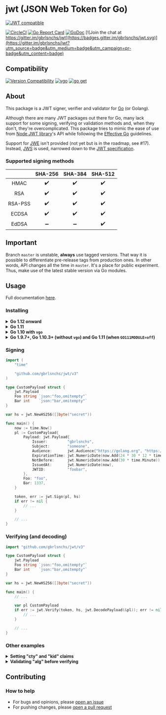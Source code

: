 # jwt (JSON Web Token for Go)
[![JWT compatible](https://jwt.io/img/badge.svg)](https://jwt.io)  

[![CircleCI](https://circleci.com/gh/gbrlsnchs/jwt.svg?style=shield)](https://circleci.com/gh/gbrlsnchs/jwt)
[![Go Report Card](https://goreportcard.com/badge/github.com/gbrlsnchs/jwt)](https://goreportcard.com/report/github.com/gbrlsnchs/jwt)
[![GoDoc](https://godoc.org/github.com/gbrlsnchs/jwt?status.svg)](https://godoc.org/github.com/gbrlsnchs/jwt)
[![Join the chat at https://gitter.im/gbrlsnchs/jwt](https://badges.gitter.im/gbrlsnchs/jwt.svg)](https://gitter.im/gbrlsnchs/jwt?utm_source=badge&utm_medium=badge&utm_campaign=pr-badge&utm_content=badge)

## Compatibility
[![Version Compatibility](https://img.shields.io/badge/go%20modules-go1.11+-5272b4.svg)](https://github.com/gbrlsnchs/jwt#installing)
[![vgo](https://img.shields.io/badge/vgo-go1.10-5272b4.svg)](https://github.com/gbrlsnchs/jwt#installing)
[![go get](https://img.shields.io/badge/go%20get-go1.9.7+,%20go1.10.3+%20and%20go1.11-5272b4.svg)](https://github.com/gbrlsnchs/jwt#installing)

## About
This package is a JWT signer, verifier and validator for [Go](https://golang.org) (or Golang).

Although there are many JWT packages out there for Go, many lack support for some signing, verifying or validation methods and, when they don't, they're overcomplicated. This package tries to mimic the ease of use from [Node JWT library](https://github.com/auth0/node-jsonwebtoken)'s API while following the [Effective Go](https://golang.org/doc/effective_go.html) guidelines.

Support for [JWE](https://tools.ietf.org/html/rfc7516) isn't provided (not yet but is in the roadmap, see #17). Instead, [JWS](https://tools.ietf.org/html/rfc7515) is used, narrowed down to the [JWT specification](https://tools.ietf.org/html/rfc7519).

### Supported signing methods
|         | SHA-256            | SHA-384            | SHA-512            |
|:-------:|:------------------:|:------------------:|:------------------:|
| HMAC    | :heavy_check_mark: | :heavy_check_mark: | :heavy_check_mark: |
| RSA     | :heavy_check_mark: | :heavy_check_mark: | :heavy_check_mark: |
| RSA-PSS | :heavy_check_mark: | :heavy_check_mark: | :heavy_check_mark: |
| ECDSA   | :heavy_check_mark: | :heavy_check_mark: | :heavy_check_mark: |
| EdDSA   | :heavy_minus_sign: | :heavy_minus_sign: | :heavy_check_mark: |

## Important
Branch `master` is unstable, **always** use tagged versions. That way it is possible to differentiate pre-release tags from production ones.
In other words, API changes all the time in `master`. It's a place for public experiment. Thus, make use of the latest stable version via Go modules.

## Usage
Full documentation [here](https://godoc.org/github.com/gbrlsnchs/jwt).

### Installing
<details><summary><b>Go 1.12 onward</b></summary>
<p>

```sh
$ go get -u github.com/gbrlsnchs/jwt/v3
```

</p>
</details>

<details><summary><b>Go 1.11</b></summary>
<p>

```sh
$ GO111MODULE=on go get -u github.com/gbrlsnchs/jwt/v3
```

</p>
</details>

<details><summary><b>Go 1.10 with <code>vgo</code></b></summary>
<p>

```sh
$ vgo get -u github.com/gbrlsnchs/jwt/v3
```

</p>
</details>

<details><summary><b>Go 1.9.7+, Go 1.10.3+ (without <code>vgo</code>) and Go 1.11 (when <code>GO111MODULE=off</code>)</b></summary>
<p>

```sh
$ go get -u github.com/gbrlsnchs/jwt/v3
```

#### Important
Your project must be inside the `GOPATH`.

</p>
</details>

### Signing
```go
import (
	"time"

	"github.com/gbrlsnchs/jwt/v3"
)

type CustomPayload struct {
	jwt.Payload
	Foo string `json:"foo,omitempty"`
	Bar int    `json:"bar,omitempty"`
}

var hs = jwt.NewHS256([]byte("secret"))

func main() {
	now := time.Now()
	pl := CustomPayload{
		Payload: jwt.Payload{
			Issuer:         "gbrlsnchs",
			Subject:        "someone",
			Audience:       jwt.Audience{"https://golang.org", "https://jwt.io"},
			ExpirationTime: jwt.NumericDate(now.Add(24 * 30 * 12 * time.Hour)),
			NotBefore:      jwt.NumericDate(now.Add(30 * time.Minute)),
			IssuedAt:       jwt.NumericDate(now),
			JWTID:          "foobar",
		},
		Foo: "foo",
		Bar: 1337,
	}

	token, err := jwt.Sign(pl, hs)
	if err != nil {
		// ...
	}

	// ...
}
```

### Verifying (and decoding)
```go
import "github.com/gbrlsnchs/jwt/v3"

type CustomPayload struct {
	jwt.Payload
	Foo string `json:"foo,omitempty"`
	Bar int    `json:"bar,omitempty"`
}

var hs = jwt.NewHS256([]byte("secret"))

func main() {
	// ...

	var pl CustomPayload
	if err := jwt.Verify(token, hs, jwt.DecodePayload(&pl)); err != nil {
		// ...
	}

	// ...
}
```

### Other examples
<details><summary><b>Setting "cty" and "kid" claims</b></summary>
<p>

```go
import (
	"time"

	"github.com/gbrlsnchs/jwt/v3"
)

var hs = jwt.NewHS256([]byte("secret"))

func main() {
	pl := jwt.Payload{
		Subject:  "gbrlsnchs",
		Issuer:   "gsr.dev",
		IssuedAt: jwt.NumericDate(time.Now()),
	}

	token, err := jwt.Sign(pl, hs, jwt.ContentType("JWT"), jwt.KeyID("my_key"))
	if err != nil {
		// ...
	}

	// ...
}
```

</p>
</details>

<details><summary><b>Validating "alg" before verifying</b></summary>
<p>

#### Without decoding the header
```go
import "github.com/gbrlsnchs/jwt/v3"

var hs = jwt.NewHS256([]byte("secret"))

func main() {
	// ...

	if err := jwt.Verify(token, hs, jwt.ValidateHeader); err != nil {
		// ...
	}

	// ...
}
```

#### Decoding the header
```go
import "github.com/gbrlsnchs/jwt/v3"

var hs = jwt.NewHS256([]byte("secret"))

func main() {
	// ...

	var hd jwt.Header
	if err := jwt.Verify(token, hs, jwt.DecodeHeader(&hd, true)); err != nil {
		// ...
	}

	// ...
}
```

</p>
</details>

## Contributing
### How to help
- For bugs and opinions, please [open an issue](https://github.com/gbrlsnchs/jwt/issues/new)
- For pushing changes, please [open a pull request](https://github.com/gbrlsnchs/jwt/compare)
